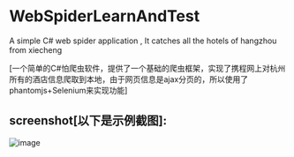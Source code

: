 # WebSpiderLearnAndTest
A simple C# web spider application , It catches all the hotels of hangzhou from xiecheng

[一个简单的C#怕爬虫软件，提供了一个基础的爬虫框架，实现了携程网上对杭州所有的酒店信息爬取到本地，由于网页信息是ajax分页的，所以使用了phantomjs+Selenium来实现功能]

## screenshot[以下是示例截图]:
![image](https://github.com/dathlin/WebSpiderLearnAndTest/raw/master/WebSpiderLearnAndTest/screenshots/hotel.png)
